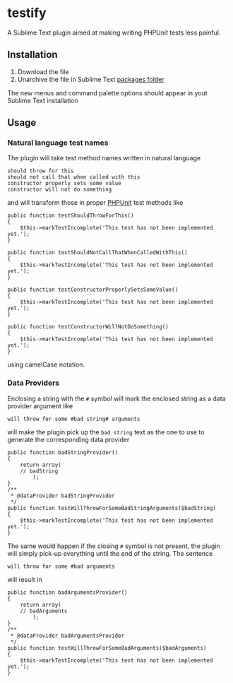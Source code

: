 testify
=======

A Sublime Text plugin aimed at making writing PHPUnit tests less painful.

## Installation
1. Download the file
2. Unarchive the file in Sublime Text [packages folder](http://sublimetext.info/docs/en/extensibility/packages.html)

The new menus and command palette options should appear in yout Sublime Text installation

## Usage

### Natural language test names
The plugin will take test method names written in natural language

    should throw for this
    should not call that when called with this
    constructor properly sets some value
    constructor will not do something

and will transform those in proper [PHPUnit](http://phpunit.de/) test methods like

    public function testShouldThrowForThis()
    {
        $this->markTestIncomplete('This test has not been implemented yet.');
    }

    public function testShouldNotCallThatWhenCalledWithThis()
    {
        $this->markTestIncomplete('This test has not been implemented yet.');
    }

    public function testConstructorProperlySetsSomeValue()
    {
        $this->markTestIncomplete('This test has not been implemented yet.');
    }

    public function testConstructorWillNotDoSomething()
    {
        $this->markTestIncomplete('This test has not been implemented yet.');
    }

using camelCase notation.

### Data Providers
Enclosing a string with the <code>#</code> symbol will mark the enclosed string as a data provider argument like

    will throw for some #bad string# arguments

will make the plugin pick up the <code>bad string</code> text as the one to use to generate the corresponding data provider

    public function badStringProvider()
    {
        return array(
        // badString
            );
    }
    /**
     * @dataProvider badStringProvider
     */
    public function testWillThrowForSomeBadStringArguments($badString)
    {
        $this->markTestIncomplete('This test has not been implemented yet.');
    }

The same would happen if the closing <code>#</code> symbol is not present, the plugin will simply pick-up everything until the end of the string. The sentence

    will throw for some #bad arguments

will result in

    public function badArgumentsProvider()
    {
        return array(
        // badArguments
            );
    }
    /**
     * @dataProvider badArgumentsProvider
     */
    public function testWillThrowForSomeBadArguments($badArguments)
    {
        $this->markTestIncomplete('This test has not been implemented yet.');
    }
